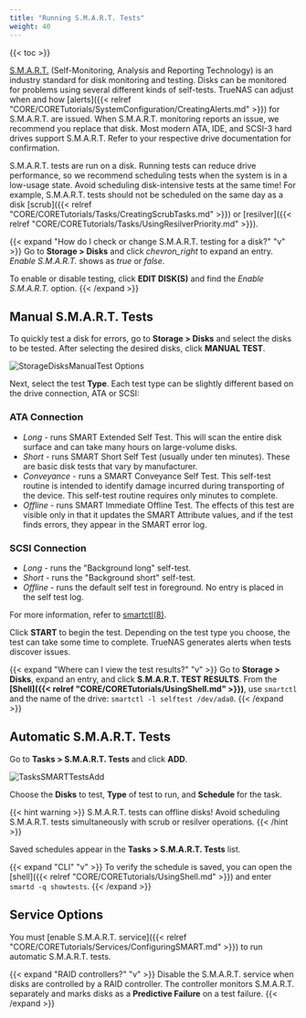 ```yaml
---
title: "Running S.M.A.R.T. Tests"
weight: 40
---
```


{{< toc >}}

[S.M.A.R.T.](https://en.wikipedia.org/wiki/S.M.A.R.T.) (Self-Monitoring, Analysis and Reporting Technology) is an industry standard for disk monitoring and testing.
Disks can be monitored for problems using several different kinds of self-tests.
TrueNAS can adjust when and how [alerts]({{< relref "CORE/CORETutorials/SystemConfiguration/CreatingAlerts.md" >}}) for S.M.A.R.T. are issued.
When S.M.A.R.T. monitoring reports an issue, we recommend you replace that disk.
Most modern ATA, IDE, and SCSI-3 hard drives support S.M.A.R.T.
Refer to your respective drive documentation for confirmation.

S.M.A.R.T. tests are run on a disk.
Running tests can reduce drive performance, so we recommend scheduling tests when the system is in a low-usage state.
Avoid scheduling disk-intensive tests at the same time!
For example, S.M.A.R.T. tests should not be scheduled on the same day as a disk [scrub]({{< relref "CORE/CORETutorials/Tasks/CreatingScrubTasks.md" >}}) or [resilver]({{< relref "CORE/CORETutorials/Tasks/UsingResilverPriority.md" >}}).

{{< expand "How do I check or change S.M.A.R.T. testing for a disk?" "v" >}}
Go to **Storage > Disks** and click <i class="material-icons" aria-hidden="true" title="Expand">chevron_right</i> to expand an entry.
*Enable S.M.A.R.T.* shows as *true* or *false*.

To enable or disable testing, click **EDIT DISK(S)** and find the *Enable S.M.A.R.T.* option.
{{< /expand >}}

## Manual S.M.A.R.T. Tests

To quickly test a disk for errors, go to **Storage > Disks** and select the disks to be tested.
After selecting the desired disks, click **MANUAL TEST**.

![StorageDisksManualTest Options](/images/CORE/12.0/StorageDisksManualTestOptions.png "Manual Test Options")

Next, select the test **Type**.
Each test type can be slightly different based on the drive connection, ATA or SCSI:

### ATA Connection

* *Long* - runs SMART Extended Self Test. This will scan the entire disk surface and can take many hours on large-volume disks.
* *Short* - runs SMART Short Self Test (usually under ten minutes). These are basic disk tests that vary by manufacturer.
* *Conveyance* - runs a SMART Conveyance Self Test.
  This self-test routine is intended to identify damage incurred during transporting of the device.
  This self-test routine requires only minutes to complete.
* *Offline* - runs SMART Immediate Offline Test.
  The effects of this test are visible only in that it updates the SMART Attribute values, and if the test finds errors, they appear in the SMART error log.

### SCSI Connection
* *Long* - runs the "Background long" self-test.
* *Short* - runs the "Background short" self-test.
* *Offline* - runs the default self test in foreground.
  No entry is placed in the self test log.

For more information, refer to [smartctl(8)](https://www.smartmontools.org/browser/trunk/smartmontools/smartctl.8.in).

Click **START** to begin the test.
Depending on the test type you choose, the test can take some time to complete.
TrueNAS generates alerts when tests discover issues.

{{< expand "Where can I view the test results?" "v" >}}
Go to **Storage > Disks**, expand an entry, and click **S.M.A.R.T. TEST RESULTS**.
From the **[Shell]({{< relref "CORE/CORETutorials/UsingShell.md" >}})**, use `smartctl` and the name of the drive: `smartctl -l selftest /dev/ada0`.
{{< /expand >}}

## Automatic S.M.A.R.T. Tests

Go to **Tasks > S.M.A.R.T. Tests** and click **ADD**.

![TasksSMARTTestsAdd](/images/CORE/12.0/TasksSMARTTestsAdd.png "Add recurring S.M.A.R.T. test")

Choose the **Disks** to test, **Type** of test to run, and **Schedule** for the task.

{{< hint warning >}}
S.M.A.R.T. tests can offline disks! Avoid scheduling S.M.A.R.T. tests simultaneously with scrub or resilver operations.
{{< /hint >}}

Saved schedules appear in the **Tasks > S.M.A.R.T. Tests** list.

{{< expand "CLI" "v" >}}
To verify the schedule is saved, you can open the [shell]({{< relref "CORE/CORETutorials/UsingShell.md" >}}) and enter `smartd -q showtests`.
{{< /expand >}}

## Service Options

You must [enable S.M.A.R.T. service]({{< relref "CORE/CORETutorials/Services/ConfiguringSMART.md" >}}) to run automatic S.M.A.R.T. tests.

{{< expand "RAID controllers?" "v" >}}
Disable the S.M.A.R.T. service when disks are controlled by a RAID controller.
The controller monitors S.M.A.R.T. separately and marks disks as a **Predictive Failure** on a test failure.
{{< /expand >}}